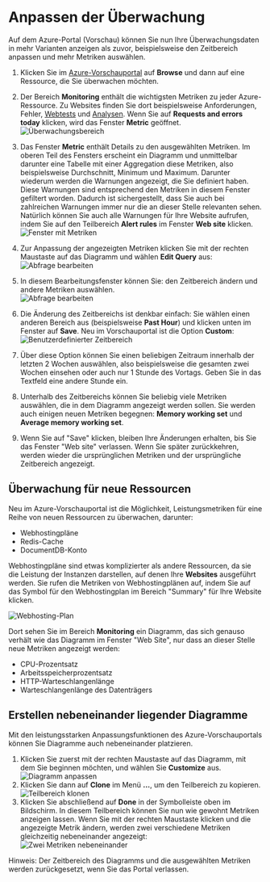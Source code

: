 <properties title="How to customize monitoring" pageTitle="How to customize monitoring" description="Learn how to customize monitoring charts in Azure." authors="stepsic"  />

<tags ms.service="application-insights" ms.workload="tbd" ms.tgt_pltfrm="ibiza" ms.devlang="na" ms.topic="article" ms.date="01/01/1900" ms.author="stepsic"></tags>

# Anpassen der Überwachung

Auf dem Azure-Portal (Vorschau) können Sie nun Ihre Überwachungsdaten in mehr Varianten anzeigen als zuvor, beispielsweise den Zeitbereich anpassen und mehr Metriken auswählen.

1.  Klicken Sie im [Azure-Vorschauportal][Azure-Vorschauportal] auf **Browse** und dann auf eine Ressource, die Sie überwachen möchten.
2.  Der Bereich **Monitoring** enthält die wichtigsten Metriken zu jeder Azure-Ressource. Zu Websites finden Sie dort beispielsweise Anforderungen, Fehler, [Webtests][Webtests] und [Analysen][Analysen]. Wenn Sie auf **Requests and errors today** klicken, wird das Fenster **Metric** geöffnet.  
    ![Überwachungsbereich][Überwachungsbereich]
3.  Das Fenster **Metric** enthält Details zu den ausgewählten Metriken. Im oberen Teil des Fensters erscheint ein Diagramm und unmittelbar darunter eine Tabelle mit einer Aggregation diese Metriken, also beispielsweise Durchschnitt, Minimum und Maximum. Darunter wiederum werden die Warnungen angezeigt, die Sie definiert haben. Diese Warnungen sind entsprechend den Metriken in diesem Fenster gefiltert worden. Dadurch ist sichergestellt, dass Sie auch bei zahlreichen Warnungen immer nur die an dieser Stelle relevanten sehen. Natürlich können Sie auch alle Warnungen für Ihre Website aufrufen, indem Sie auf den Teilbereich **Alert rules** im Fenster **Web site** klicken.  
    ![Fenster mit Metriken][Fenster mit Metriken]
4.  Zur Anpassung der angezeigten Metriken klicken Sie mit der rechten Maustaste auf das Diagramm und wählen **Edit Query** aus:  
    ![Abfrage bearbeiten][Abfrage bearbeiten]
5.  In diesem Bearbeitungsfenster können Sie: den Zeitbereich ändern und andere Metriken auswählen.  
    ![Abfrage bearbeiten][1]
6.  Die Änderung des Zeitbereichs ist denkbar einfach: Sie wählen einen anderen Bereich aus (beispielsweise **Past Hour**) und klicken unten im Fenster auf **Save**. Neu im Vorschauportal ist die Option **Custom**:  
    ![Benutzerdefinierter Zeitbereich][Benutzerdefinierter Zeitbereich]
7.  Über diese Option können Sie einen beliebigen Zeitraum innerhalb der letzten 2 Wochen auswählen, also beispielsweise die gesamten zwei Wochen einsehen oder auch nur 1 Stunde des Vortags. Geben Sie in das Textfeld eine andere Stunde ein.
8.  Unterhalb des Zeitbereichs können Sie beliebig viele Metriken auswählen, die in dem Diagramm angezeigt werden sollen. Sie werden auch einigen neuen Metriken begegnen: **Memory working set** und **Average memory working set**.

9.  Wenn Sie auf "Save" klicken, bleiben Ihre Änderungen erhalten, bis Sie das Fenster "Web site" verlassen. Wenn Sie später zurückkehren, werden wieder die ursprünglichen Metriken und der ursprüngliche Zeitbereich angezeigt.

## Überwachung für neue Ressourcen

Neu im Azure-Vorschauportal ist die Möglichkeit, Leistungsmetriken für eine Reihe von neuen Ressourcen zu überwachen, darunter:

-   Webhostingpläne
-   Redis-Cache
-   DocumentDB-Konto

Webhostingpläne sind etwas komplizierter als andere Ressourcen, da sie die Leistung der Instanzen darstellen, auf denen Ihre **Websites** ausgeführt werden. Sie rufen die Metriken von Webhostingplänen auf, indem Sie auf das Symbol für den Webhostingplan im Bereich "Summary" für Ihre Website klicken.

![Webhosting-Plan][Webhosting-Plan]

Dort sehen Sie im Bereich **Monitoring** ein Diagramm, das sich genauso verhält wie das Diagramm im Fenster "Web Site", nur dass an dieser Stelle neue Metriken angezeigt werden:

-   CPU-Prozentsatz
-   Arbeitsspeicherprozentsatz
-   HTTP-Warteschlangenlänge
-   Warteschlangenlänge des Datenträgers

## Erstellen nebeneinander liegender Diagramme

Mit den leistungsstarken Anpassungsfunktionen des Azure-Vorschauportals können Sie Diagramme auch nebeneinander platzieren.

1.  Klicken Sie zuerst mit der rechten Maustaste auf das Diagramm, mit dem Sie beginnen möchten, und wählen Sie **Customize** aus.  
    ![Diagramm anpassen][Diagramm anpassen]
2.  Klicken Sie dann auf **Clone** im Menü **...**, um den Teilbereich zu kopieren.  
    ![Teilbereich klonen][Teilbereich klonen]
3.  Klicken Sie abschließend auf **Done** in der Symbolleiste oben im Bildschirm. In diesem Teilbereich können Sie nun wie gewohnt Metriken anzeigen lassen. Wenn Sie mit der rechten Maustaste klicken und die angezeigte Metrik ändern, werden zwei verschiedene Metriken gleichzeitig nebeneinander angezeigt:  
    ![Zwei Metriken nebeneinander][Zwei Metriken nebeneinander]

Hinweis: Der Zeitbereich des Diagramms und die ausgewählten Metriken werden zurückgesetzt, wenn Sie das Portal verlassen.

  [Azure-Vorschauportal]: https://portal.azure.com/
  [Webtests]: http://go.microsoft.com/fwlink/?LinkID=394528&clcid=0x409
  [Analysen]: http://go.microsoft.com/fwlink/?LinkID=394529&clcid=0x409
  [Überwachungsbereich]: ./media/insights-how-to-customize-monitoring/Insights_MonitoringChart.png
  [Fenster mit Metriken]: ./media/insights-how-to-customize-monitoring/Insights_MetricBlade.png
  [Abfrage bearbeiten]: ./media/insights-how-to-customize-monitoring/Insights_MetricMenu.png
  [1]: ./media/insights-how-to-customize-monitoring/Insights_EditQuery.png
  [Benutzerdefinierter Zeitbereich]: ./media/insights-how-to-customize-monitoring/Insights_CustomTime.png
  [Webhosting-Plan]: ./media/insights-how-to-customize-monitoring/Insights_WHPSelect.png
  [Diagramm anpassen]: ./media/insights-how-to-customize-monitoring/Insights_Customize.png
  [Teilbereich klonen]: ./media/insights-how-to-customize-monitoring/Insights_ClonePart.png
  [Zwei Metriken nebeneinander]: ./media/insights-how-to-customize-monitoring/Insights_SideBySide.png

